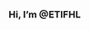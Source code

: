 ### Hi, I’m @ETIFHL


<!---
ETIFHL/ETIFHL is a ✨ special ✨ repository because its `README.md` (this file) appears on your GitHub profile.
You can click the Preview link to take a look at your changes.
--->
